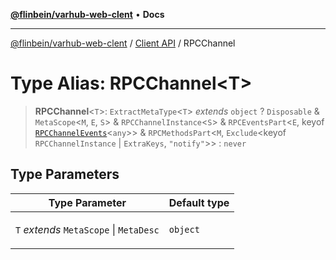 [**@flinbein/varhub-web-clent**](../../README.md) • **Docs**

***

[@flinbein/varhub-web-clent](../../README.md) / [Client API](../README.md) / RPCChannel

# Type Alias: RPCChannel\<T\>

> **RPCChannel**\<`T`\>: `ExtractMetaType`\<`T`\> *extends* `object` ? `Disposable` & `MetaScope`\<`M`, `E`, `S`\> & `RPCChannelInstance`\<`S`\> & `RPCEventsPart`\<`E`, keyof [`RPCChannelEvents`](RPCChannelEvents.md)\<`any`\>\> & `RPCMethodsPart`\<`M`, `Exclude`\<keyof `RPCChannelInstance` \| `ExtraKeys`, `"notify"`\>\> : `never`

## Type Parameters

<table>
<thead>
<tr>
<th>Type Parameter</th>
<th>Default type</th>
</tr>
</thead>
<tbody>
<tr>
<td>

`T` *extends* `MetaScope` \| `MetaDesc`

</td>
<td>

`object`

</td>
</tr>
</tbody>
</table>
